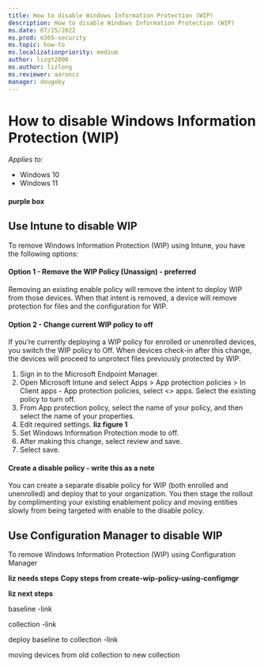 ```yaml
---
title: How to disable Windows Information Protection (WIP)
description: How to disable Windows Information Protection (WIP)
ms.date: 07/15/2022
ms.prod: m365-security
ms.topic: how-to
ms.localizationpriority: medium
author: lizgt2000
ms.author: lizlong
ms.reviewer: aaroncz
manager: dougeby
---
```


# How to disable Windows Information Protection (WIP)

_Applies to:_

- Windows 10
- Windows 11

#### purple box

## Use Intune to disable WIP

To remove Windows Information Protection (WIP) using Intune, you have the following options:

#### Option 1 - Remove the WIP Policy (Unassign) - preferred

Removing an existing enable policy will remove the intent to deploy WIP from those devices. When that intent is removed, a device will remove protection for files and the configuration for WIP.

#### Option 2 - Change current WIP policy to off

If you’re currently deploying a WIP policy for enrolled or unenrolled devices, you switch the WIP policy to Off. When devices check-in after this change, the devices will proceed to unprotect files previously protected by WIP.

1. Sign in to the Microsoft Endpoint Manager.
1. Open Microsoft Intune and select Apps > App protection policies > 
In Client apps - App protection policies, select <> apps. Select the existing policy to turn off.
1. From App protection policy, select the name of your policy, and then select the name of your properties.
1. Edit required settings.
**liz figure 1**
1. Set Windows Information Protection mode to off.
1. After making this change, select review and save.
1. Select save.

####  Create a disable policy - write this as a note

You can create a separate disable policy for WIP (both enrolled and unenrolled) and deploy that to your organization. You then stage the rollout by complimenting your existing enablement policy and moving entities slowly from being targeted with enable to the disable policy.

## Use Configuration Manager to disable WIP

To remove Windows Information Protection (WIP) using Configuration Manager

**liz needs steps**
**Copy steps from create-wip-policy-using-configmgr**

**liz next steps**

baseline -link

collection -link

deploy baseline to collection -link

moving devices from old collection to new collection